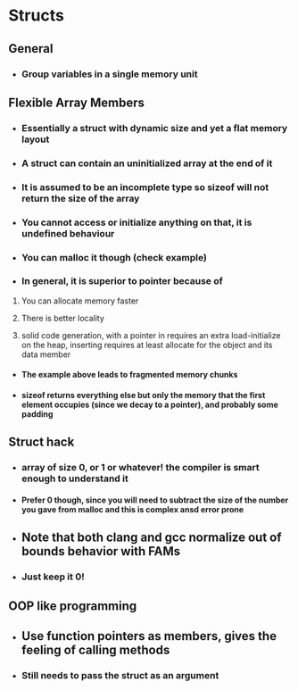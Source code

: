 # Structs

## __General__

* ### Group variables in a single memory unit

## __Flexible Array Members__

* ### Essentially a struct with dynamic size and yet a flat memory layout

* ### A struct can contain an uninitialized array at the end of it

* ### __It is assumed to be an incomplete type so sizeof will not return the size of the array__

* ### You cannot access or initialize anything on that, it is __undefined behaviour__

* ### You can __malloc__ it though (check example)

* ### In general, it is superior to pointer because of

1) You can allocate memory faster

2) There is better locality

3) solid code generation, with a pointer in requires an extra load-initialize on the heap, inserting requires at least allocate for the object and its data member

* #### The example above leads to fragmented memory chunks

* #### sizeof returns everything else but only the memory that the first element occupies (since we decay to a pointer), and probably some padding

## Struct hack

* ### array of size 0, or 1 or whatever! the compiler is smart enough to understand it

* #### Prefer 0 though, since you will need to subtract the size of the number you gave from malloc and this is complex ansd error prone

* ## Note that both clang and gcc normalize out of bounds behavior with FAMs

* ### __Just keep it 0!__

## __OOP like programming__

* ## Use function pointers as members, gives the feeling of calling methods

* ### Still needs to pass the struct as an argument